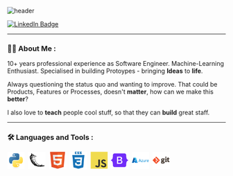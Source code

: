 ![header](https://github.com/Tobander/Tobander/assets/45336196/7fbccb11-bccf-4fc1-ba35-76e7b0b3e450)

<div id="badges">
  <a href="[your-linkedin-URL](https://www.linkedin.com/in/tobias-laemmle/)">
    <img src="https://img.shields.io/badge/LinkedIn-blue?style=for-the-badge&logo=linkedin&logoColor=white" alt="LinkedIn Badge"/>
  </a>
</div>

---

### :man_technologist: About Me :

10+ years professional experience as Software Engineer. Machine-Learning Enthusiast. Specialised in building Protoypes - bringing **Ideas** to **life**.

Always questioning the status quo and wanting to improve. That could be Products, Features or Processes, doesn't **matter**, how can we make this **better**?

I also love to **teach** people cool stuff, so that they can **build** great staff.

---

### :hammer_and_wrench: Languages and Tools :

<div>
 <img src="https://github.com/devicons/devicon/blob/master/icons/python/python-original.svg" title="Python" alt="Python" width="40" height="40"/>&nbsp;
 <img src="https://github.com/devicons/devicon/blob/master/icons/flask/flask-original.svg" title="Flask" alt="Flask" width="40" height="40"/>&nbsp;
 <img src="https://github.com/devicons/devicon/blob/master/icons/html5/html5-original.svg" title="HTML5" alt="HTML" width="40" height="40"/>&nbsp;
 <img src="https://github.com/devicons/devicon/blob/master/icons/css3/css3-plain-wordmark.svg"  title="CSS3" alt="CSS" width="40" height="40"/>&nbsp;
 <img src="https://github.com/devicons/devicon/blob/master/icons/javascript/javascript-original.svg" title="JavaScript" alt="JavaScript" width="40" height="40"/>&nbsp;
 <img src="https://github.com/devicons/devicon/blob/master/icons/bootstrap/bootstrap-plain.svg" title="Bootstrap" alt="Bootstrap" width="40" height="40"/>&nbsp;
 <img src="https://github.com/devicons/devicon/blob/master/icons/azure/azure-original-wordmark.svg" title="Azure" alt="Azure" width="40" height="40"/>&nbsp;
 <img src="https://github.com/devicons/devicon/blob/master/icons/git/git-original-wordmark.svg" title="Git" **alt="Git" width="40" height="40"/>&nbsp;
</div>
